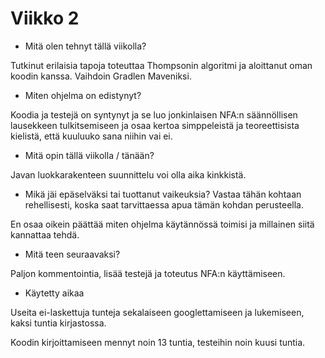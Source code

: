 # Viikko 2

* Mitä olen tehnyt tällä viikolla?

Tutkinut erilaisia tapoja toteuttaa Thompsonin algoritmi ja aloittanut oman koodin kanssa. Vaihdoin Gradlen Maveniksi.

* Miten ohjelma on edistynyt?

Koodia ja testejä on syntynyt ja se luo jonkinlaisen NFA:n säännöllisen lausekkeen tulkitsemiseen ja osaa kertoa simppeleistä ja teoreettisista kielistä, että kuuluuko sana niihin vai ei.

* Mitä opin tällä viikolla / tänään?

Javan luokkarakenteen suunnittelu voi olla aika kinkkistä.

* Mikä jäi epäselväksi tai tuottanut vaikeuksia? Vastaa tähän kohtaan rehellisesti, koska saat tarvittaessa apua tämän kohdan perusteella.

En osaa oikein päättää miten ohjelma käytännössä toimisi ja millainen siitä kannattaa tehdä. 

* Mitä teen seuraavaksi?

Paljon kommentointia, lisää testejä ja toteutus NFA:n käyttämiseen.

* Käytetty aikaa

Useita ei-laskettuja tunteja sekalaiseen googlettamiseen ja lukemiseen, kaksi tuntia kirjastossa.

Koodin kirjoittamiseen mennyt noin 13 tuntia, testeihin noin kuusi tuntia.
